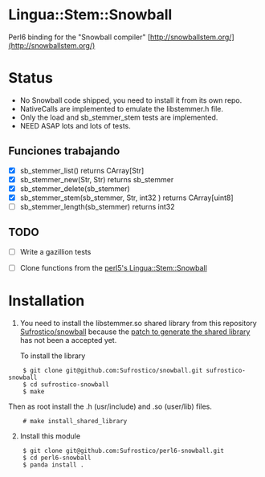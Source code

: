 # Lingua::Stem::Snowball 

Perl6 binding for the "Snowball compiler"
[http://snowballstem.org/](http://snowballstem.org/)

# Status

  - No Snowball code shipped, you need to install it from its own repo.
  - NativeCalls are implemented to emulate the libstemmer.h file.
  - Only the load and sb_stemmer_stem tests are implemented.
  - NEED ASAP lots and lots of tests.

## Funciones trabajando

- [x] sb_stemmer_list() returns CArray[Str]
- [x] sb_stemmer_new(Str, Str) returns sb_stemmer
- [x] sb_stemmer_delete(sb_stemmer)
- [x] sb_stemmer_stem(sb_stemmer, Str, int32 ) returns CArray[uint8]
- [ ] sb_stemmer_length(sb_stemmer) returns int32

## TODO
- [ ] Write a gazillion tests
- [ ] Clone functions from the [perl5's Lingua::Stem::Snowball](https://metacpan.org/pod/Lingua::Stem::Snowball)


  
# Installation 

1. You need to install the libstemmer.so shared library from this repository
    [Sufrostico/snowball](https://github.com/Sufrostico/snowball) because the
    [patch to generate the shared
    library](https://github.com/snowballstem/snowball/pull/35) has not been
   a accepted yet.

    To install the library

```
    $ git clone git@github.com:Sufrostico/snowball.git sufrostico-snowball
    $ cd sufrostico-snowball
    $ make
```

Then as root install the .h (usr/include) and .so (user/lib) files.

```
    # make install_shared_library
```

2. Install this module

```
    $ git clone git@github.com:Sufrostico/perl6-snowball.git
    $ cd perl6-snowball
    $ panda install .
```
